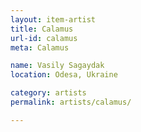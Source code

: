 ```yaml
---
layout: item-artist
title: Calamus
url-id: calamus
meta: Calamus

name: Vasily Sagaydak
location: Odesa, Ukraine

category: artists
permalink: artists/calamus/

---
```



